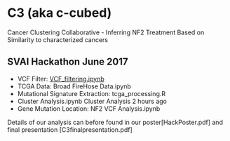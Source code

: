 # C3 (aka c-cubed)
Cancer Clustering Collaborative - Inferring NF2 Treatment Based on Similarity to characterized cancers

## SVAI Hackathon June 2017
* VCF Filter: [VCF_filtering.ipynb](VCF_filtering.ipynb)
* TCGA Data: Broad FireHose Data.ipynb	
* Mutational Signature Extraction: tcga_processing.R
* Cluster Analysis.ipynb	Cluster Analysis	2 hours ago
* Gene Mutation Location: NF2 VCF Analysis.ipynb

Details of our analysis can before found in our poster[HackPoster.pdf] and final presentation [C3finalpresentation.pdf]
